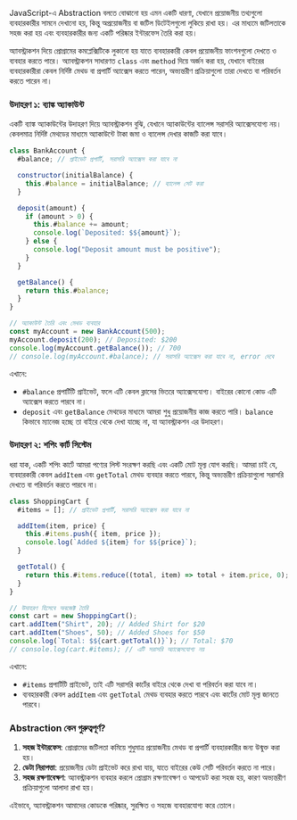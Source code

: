 JavaScript-এ Abstraction বলতে বোঝানো হয় এমন একটি ধারণা, যেখানে প্রয়োজনীয় তথ্যগুলো ব্যবহারকারীর সামনে দেখানো হয়, কিন্তু অপ্রয়োজনীয় বা জটিল ডিটেইলগুলো লুকিয়ে রাখা হয়। এর মাধ্যমে জটিলতাকে সহজ করা হয় এবং ব্যবহারকারীর জন্য একটি পরিষ্কার ইন্টারফেস তৈরি করা হয়।

অ্যাবস্ট্রাকশন দিয়ে প্রোগ্রামের কমপ্লেক্সিটিকে লুকানো হয় যাতে ব্যবহারকারী কেবল প্রয়োজনীয় ফাংশনগুলো দেখতে ও ব্যবহার করতে পারে। অ্যাবস্ট্রাকশন সাধারণত `class` এবং `method` দিয়ে অর্জন করা হয়, যেখানে বাইরের ব্যবহারকারীরা কেবল নির্দিষ্ট মেথড বা প্রপার্টি অ্যাক্সেস করতে পারেন, অভ্যন্তরীণ প্রক্রিয়াগুলো তারা দেখতে বা পরিবর্তন করতে পারেন না।

### উদাহরণ ১: ব্যাঙ্ক অ্যাকাউন্ট

একটি ব্যাঙ্ক অ্যাকাউন্টের উদাহরণ দিয়ে অ্যাবস্ট্রাকশন বুঝি, যেখানে অ্যাকাউন্টের ব্যালেন্স সরাসরি অ্যাক্সেসযোগ্য নয়। কেবলমাত্র নির্দিষ্ট মেথডের মাধ্যমে অ্যাকাউন্টে টাকা জমা ও ব্যালেন্স দেখার কাজটি করা যাবে।

```javascript
class BankAccount {
  #balance; // প্রাইভেট প্রপার্টি, সরাসরি অ্যাক্সেস করা যাবে না

  constructor(initialBalance) {
    this.#balance = initialBalance; // ব্যালেন্স সেট করা
  }

  deposit(amount) {
    if (amount > 0) {
      this.#balance += amount;
      console.log(`Deposited: $${amount}`);
    } else {
      console.log("Deposit amount must be positive");
    }
  }

  getBalance() {
    return this.#balance;
  }
}

// অ্যাকাউন্ট তৈরি এবং মেথড ব্যবহার
const myAccount = new BankAccount(500);
myAccount.deposit(200); // Deposited: $200
console.log(myAccount.getBalance()); // 700
// console.log(myAccount.#balance); // সরাসরি অ্যাক্সেস করা যাবে না, error দেবে
```

এখানে:

- `#balance` প্রপার্টিটি প্রাইভেট, ফলে এটি কেবল ক্লাসের ভিতরে অ্যাক্সেসযোগ্য। বাইরের কোনো কোড এটি অ্যাক্সেস করতে পারবে না।
- `deposit` এবং `getBalance` মেথডের মাধ্যমে আমরা শুধু প্রয়োজনীয় কাজ করতে পারি। `balance` কিভাবে ম্যানেজ হচ্ছে তা বাইরে থেকে দেখা যাচ্ছে না, যা অ্যাবস্ট্রাকশন এর উদাহরণ।

### উদাহরণ ২: শপিং কার্ট সিস্টেম

ধরা যাক, একটি শপিং কার্টে আমরা পণ্যের লিস্ট সংরক্ষণ করছি এবং একটি মোট মূল্য যোগ করছি। আমরা চাই যে, ব্যবহারকারী কেবল `addItem` এবং `getTotal` মেথড ব্যবহার করতে পারবে, কিন্তু অভ্যন্তরীণ প্রক্রিয়াগুলো সরাসরি দেখতে বা পরিবর্তন করতে পারবে না।

```javascript
class ShoppingCart {
  #items = []; // প্রাইভেট প্রপার্টি, সরাসরি অ্যাক্সেস করা যাবে না

  addItem(item, price) {
    this.#items.push({ item, price });
    console.log(`Added ${item} for $${price}`);
  }

  getTotal() {
    return this.#items.reduce((total, item) => total + item.price, 0);
  }
}

// উদাহরণ হিসেবে অবজেক্ট তৈরি
const cart = new ShoppingCart();
cart.addItem("Shirt", 20); // Added Shirt for $20
cart.addItem("Shoes", 50); // Added Shoes for $50
console.log(`Total: $${cart.getTotal()}`); // Total: $70
// console.log(cart.#items); // এটি সরাসরি অ্যাক্সেসযোগ্য নয়
```

এখানে:

- `#items` প্রপার্টিটি প্রাইভেট, তাই এটি সরাসরি কার্টের বাইরে থেকে দেখা বা পরিবর্তন করা যাবে না।
- ব্যবহারকারী কেবল `addItem` এবং `getTotal` মেথড ব্যবহার করতে পারবে এবং কার্টের মোট মূল্য জানতে পারবে।

### Abstraction কেন গুরুত্বপূর্ণ?

1. **সহজ ইন্টারফেস**: প্রোগ্রামের জটিলতা কমিয়ে শুধুমাত্র প্রয়োজনীয় মেথড বা প্রপার্টি ব্যবহারকারীর জন্য উন্মুক্ত করা হয়।
2. **ডেটা নিরাপত্তা**: প্রয়োজনীয় ডেটা প্রাইভেট করে রাখা যায়, যাতে বাইরের কেউ সেটি পরিবর্তন করতে না পারে।
3. **সহজ রক্ষণাবেক্ষণ**: অ্যাবস্ট্রাকশন ব্যবহার করলে প্রোগ্রাম রক্ষণাবেক্ষণ ও আপডেট করা সহজ হয়, কারণ অভ্যন্তরীণ প্রক্রিয়াগুলো আলাদা রাখা হয়।

এইভাবে, অ্যাবস্ট্রাকশন আমাদের কোডকে পরিষ্কার, সুরক্ষিত ও সহজে ব্যবহারযোগ্য করে তোলে।
